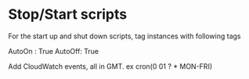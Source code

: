 # Stop/Start scripts

For the start up and shut down scripts, tag instances with following tags

AutoOn : True
AutoOff: True

Add CloudWatch events, all in GMT.
ex
cron(0 01 ? * MON-FRI)
